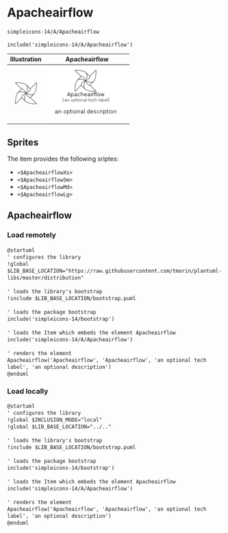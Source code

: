 # Apacheairflow


```text
simpleicons-14/A/Apacheairflow
```

```text
include('simpleicons-14/A/Apacheairflow')
```



| Illustration | Apacheairflow |
| :---: | :---: |
| ![illustration for Illustration](../../simpleicons-14/A/Apacheairflow.png) | ![illustration for Apacheairflow](../../simpleicons-14/A/Apacheairflow.Local.png) |



## Sprites
The item provides the following sriptes:

- `<$ApacheairflowXs>`
- `<$ApacheairflowSm>`
- `<$ApacheairflowMd>`
- `<$ApacheairflowLg>`





## Apacheairflow

### Load remotely
```plantuml
@startuml
' configures the library
!global $LIB_BASE_LOCATION="https://raw.githubusercontent.com/tmorin/plantuml-libs/master/distribution"

' loads the library's bootstrap
!include $LIB_BASE_LOCATION/bootstrap.puml

' loads the package bootstrap
include('simpleicons-14/bootstrap')

' loads the Item which embeds the element Apacheairflow
include('simpleicons-14/A/Apacheairflow')

' renders the element
Apacheairflow('Apacheairflow', 'Apacheairflow', 'an optional tech label', 'an optional description')
@enduml
```

### Load locally
```plantuml
@startuml
' configures the library
!global $INCLUSION_MODE="local"
!global $LIB_BASE_LOCATION="../.."

' loads the library's bootstrap
!include $LIB_BASE_LOCATION/bootstrap.puml

' loads the package bootstrap
include('simpleicons-14/bootstrap')

' loads the Item which embeds the element Apacheairflow
include('simpleicons-14/A/Apacheairflow')

' renders the element
Apacheairflow('Apacheairflow', 'Apacheairflow', 'an optional tech label', 'an optional description')
@enduml
```

